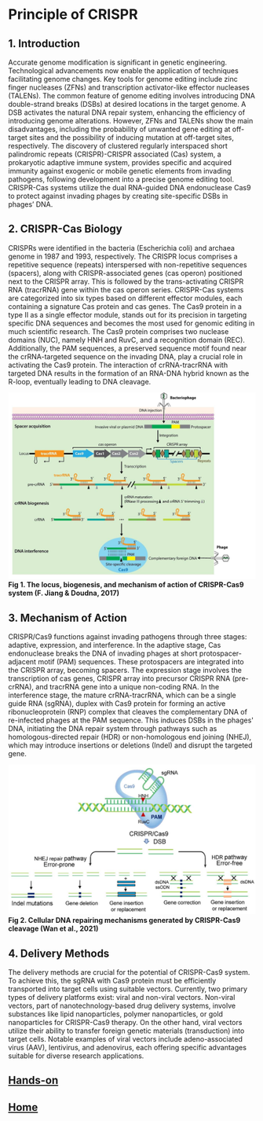 # Principle of CRISPR


## 1.	Introduction
Accurate genome modification is significant in genetic engineering. Technological advancements now enable the application of techniques facilitating genome changes. Key tools for genome editing include zinc finger nucleases (ZFNs) and transcription activator-like effector nucleases (TALENs). The common feature of genome editing involves introducing DNA double-strand breaks (DSBs) at desired locations in the target genome. A DSB activates the natural DNA repair system, enhancing the efficiency of introducing genome alterations. However, ZFNs and TALENs show the main disadvantages, including the probability of unwanted gene editing at off-target sites and the possibility of inducing mutation at off-target sites, respectively. The discovery of clustered regularly interspaced short palindromic repeats (CRISPR)-CRISPR associated (Cas) system, a prokaryotic adaptive immune system, provides specific and acquired immunity against exogenic or mobile genetic elements from invading pathogens, following development into a precise genome editing tool. CRISPR-Cas systems utilize the dual RNA-guided DNA endonuclease Cas9 to protect against invading phages by creating site-specific DSBs in phages’ DNA. 

## 2.	CRISPR-Cas Biology
CRISPRs were identified in the bacteria (Escherichia coli) and archaea genome in 1987 and 1993, respectively. The CRISPR locus comprises a repetitive sequence (repeats) interspersed with non-repetitive sequences (spacers), along with CRISPR-associated genes (cas operon) positioned next to the CRISPR array. This is followed by the trans-activating CRISPR RNA (tracrRNA) gene within the cas operon series. CRISPR-Cas systems are categorized into six types based on different effector modules, each containing a signature Cas protein and cas genes. The Cas9 protein in a type II as a single effector module, stands out for its precision in targeting specific DNA sequences and becomes the most used for genomic editing in much scientific research. The Cas9 protein comprises two nuclease domains (NUC), namely HNH and RuvC, and a recognition domain (REC). Additionally, the PAM sequences, a preserved sequence motif found near the crRNA-targeted sequence on the invading DNA, play a crucial role in activating the Cas9 protein. The interaction of crRNA-tracrRNA with targeted DNA results in the formation of an RNA-DNA hybrid known as the R-loop, eventually leading to DNA cleavage.

![](Fig1.jpg)
**Fig 1. The locus, biogenesis, and mechanism of action of CRISPR-Cas9 system (F. Jiang & Doudna, 2017)**

## 3.	Mechanism of Action
CRISPR/Cas9 functions against invading pathogens through three stages: adaptive, expression, and interference. In the adaptive stage, Cas endonuclease breaks the DNA of invading phages at short protospacer-adjacent motif (PAM) sequences. These protospacers are integrated into the CRISPR array, becoming spacers. The expression stage involves the transcription of cas genes, CRISPR array into precursor CRISPR RNA (pre-crRNA), and tracrRNA gene into a unique non-coding RNA. In the interference stage, the mature crRNA-tracrRNA, which can be a single guide RNA (sgRNA), duplex with Cas9 protein for forming an active ribonucleoprotein (RNP) complex that cleaves the complementary DNA of re-infected phages at the PAM sequence. This induces DSBs in the phages' DNA, initiating the DNA repair system through pathways such as homologous-directed repair (HDR) or non-homologous end joining (NHEJ), which may introduce insertions or deletions (Indel) and disrupt the targeted gene.

![](Fig2.jpg)
**Fig 2. Cellular DNA repairing mechanisms generated by CRISPR-Cas9 cleavage (Wan et al., 2021)**


## 4.	Delivery Methods
The delivery methods are crucial for the potential of CRISPR-Cas9 system. To achieve this, the sgRNA with Cas9 protein must be efficiently transported into target cells using suitable vectors. Currently, two primary types of delivery platforms exist: viral and non-viral vectors. Non-viral vectors, part of nanotechnology-based drug delivery systems, involve substances like lipid nanoparticles, polymer nanoparticles, or gold nanoparticles for CRISPR-Cas9 therapy. On the other hand, viral vectors utilize their ability to transfer foreign genetic materials (transduction) into target cells. Notable examples of viral vectors include adeno-associated virus (AAV), lentivirus, and adenovirus, each offering specific advantages suitable for diverse research applications.


## [**Hands-on**](../Hands%20on/Example.html)


## [Home](../../../../../index.html)
